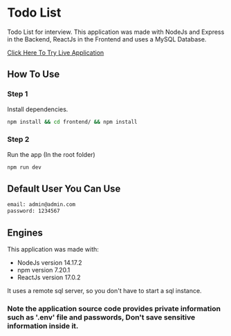 # Todo List

Todo List for interview.
This application was made with NodeJs and Express in the Backend, ReactJs in the Frontend and uses a MySQL Database.

[Click Here To Try Live Application](https://todo-list-intrw.herokuapp.com)

## How To Use

### Step 1

Install dependencies.

```bash
npm install && cd frontend/ && npm install
```

### Step 2

Run the app (In the root folder)

```bash
npm run dev
```

## Default User You Can Use

```bash
email: admin@admin.com
password: 1234567
```

## Engines

This application was made with:

- NodeJs version 14.17.2
- npm version 7.20.1
- ReactJs version 17.0.2

It uses a remote sql server, so you don't have to start a sql instance.

### Note the application source code provides private information such as '.env' file and passwords, Don't save sensitive information inside it.
